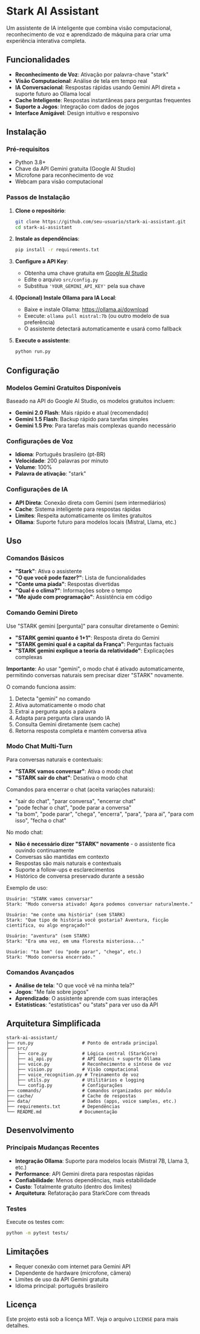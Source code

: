 # Stark AI Assistant

Um assistente de IA inteligente que combina visão computacional, reconhecimento de voz e aprendizado de máquina para criar uma experiência interativa completa.

## Funcionalidades

- **Reconhecimento de Voz**: Ativação por palavra-chave "stark"
- **Visão Computacional**: Análise de tela em tempo real
- **IA Conversacional**: Respostas rápidas usando Gemini API direta + suporte futuro ao Ollama local
- **Cache Inteligente**: Respostas instantâneas para perguntas frequentes
- **Suporte a Jogos**: Integração com dados de jogos
- **Interface Amigável**: Design intuitivo e responsivo

## Instalação

### Pré-requisitos

- Python 3.8+
- Chave da API Gemini gratuita (Google AI Studio)
- Microfone para reconhecimento de voz
- Webcam para visão computacional

### Passos de Instalação

1. **Clone o repositório**:
   ```bash
   git clone https://github.com/seu-usuario/stark-ai-assistant.git
   cd stark-ai-assistant
   ```

2. **Instale as dependências**:
   ```bash
   pip install -r requirements.txt
   ```

3. **Configure a API Key**:
   - Obtenha uma chave gratuita em [Google AI Studio](https://makersuite.google.com/app/apikey)
   - Edite o arquivo `src/config.py`
   - Substitua `'YOUR_GEMINI_API_KEY'` pela sua chave

4. **(Opcional) Instale Ollama para IA Local**:
   - Baixe e instale Ollama: https://ollama.ai/download
   - Execute: `ollama pull mistral:7b` (ou outro modelo de sua preferência)
   - O assistente detectará automaticamente e usará como fallback

5. **Execute o assistente**:
   ```bash
   python run.py
   ```

## Configuração

### Modelos Gemini Gratuitos Disponíveis

Baseado na API do Google AI Studio, os modelos gratuitos incluem:
- **Gemini 2.0 Flash**: Mais rápido e atual (recomendado)
- **Gemini 1.5 Flash**: Backup rápido para tarefas simples
- **Gemini 1.5 Pro**: Para tarefas mais complexas quando necessário

### Configurações de Voz

- **Idioma**: Português brasileiro (pt-BR)
- **Velocidade**: 200 palavras por minuto
- **Volume**: 100%
- **Palavra de ativação**: "stark"

### Configurações de IA

- **API Direta**: Conexão direta com Gemini (sem intermediários)
- **Cache**: Sistema inteligente para respostas rápidas
- **Limites**: Respeita automaticamente os limites gratuitos
- **Ollama**: Suporte futuro para modelos locais (Mistral, Llama, etc.)

## Uso

### Comandos Básicos

- **"Stark"**: Ativa o assistente
- **"O que você pode fazer?"**: Lista de funcionalidades
- **"Conte uma piada"**: Respostas divertidas
- **"Qual é o clima?"**: Informações sobre o tempo
- **"Me ajude com programação"**: Assistência em código

### Comando Gemini Direto

Use "STARK gemini [pergunta]" para consultar diretamente o Gemini:

- **"STARK gemini quanto é 1+1"**: Resposta direta do Gemini
- **"STARK gemini qual é a capital da França"**: Perguntas factuais
- **"STARK gemini explique a teoria da relatividade"**: Explicações complexas

**Importante**: Ao usar "gemini", o modo chat é ativado automaticamente, permitindo conversas naturais sem precisar dizer "STARK" novamente.

O comando funciona assim:
1. Detecta "gemini" no comando
2. Ativa automaticamente o modo chat
3. Extrai a pergunta após a palavra
4. Adapta para pergunta clara usando IA
5. Consulta Gemini diretamente (sem cache)
6. Retorna resposta completa e mantém conversa ativa

### Modo Chat Multi-Turn

Para conversas naturais e contextuais:

- **"STARK vamos conversar"**: Ativa o modo chat
- **"STARK sair do chat"**: Desativa o modo chat

Comandos para encerrar o chat (aceita variações naturais):
- "sair do chat", "parar conversa", "encerrar chat"
- "pode fechar o chat", "pode parar a conversa"
- "ta bom", "pode parar", "chega", "encerra", "para", "para ai", "para com isso", "fecha o chat"

No modo chat:
- **Não é necessário dizer "STARK" novamente** - o assistente fica ouvindo continuamente
- Conversas são mantidas em contexto
- Respostas são mais naturais e contextuais
- Suporte a follow-ups e esclarecimentos
- Histórico de conversa preservado durante a sessão

Exemplo de uso:
```
Usuário: "STARK vamos conversar"
Stark: "Modo conversa ativado! Agora podemos conversar naturalmente."

Usuário: "me conte uma história" (sem STARK)
Stark: "Que tipo de história você gostaria? Aventura, ficção científica, ou algo engraçado?"

Usuário: "aventura" (sem STARK)
Stark: "Era uma vez, em uma floresta misteriosa..."

Usuário: "ta bom" (ou "pode parar", "chega", etc.)
Stark: "Modo conversa encerrado."
```

### Comandos Avançados

- **Análise de tela**: "O que você vê na minha tela?"
- **Jogos**: "Me fale sobre jogos"
- **Aprendizado**: O assistente aprende com suas interações
- **Estatísticas**: "estatísticas" ou "stats" para ver uso da API

## Arquitetura Simplificada

```
stark-ai-assistant/
├── run.py                  # Ponto de entrada principal
├── src/
│   ├── core.py             # Lógica central (StarkCore)
│   ├── ai_api.py           # API Gemini + suporte Ollama
│   ├── voice.py            # Reconhecimento e síntese de voz
│   ├── vision.py           # Visão computacional
│   ├── voice_recognition.py # Treinamento de voz
│   ├── utils.py            # Utilitários e logging
│   └── config.py           # Configurações
├── commands/               # Comandos organizados por módulo
├── cache/                  # Cache de respostas
├── data/                   # Dados (apps, voice samples, etc.)
├── requirements.txt        # Dependências
└── README.md              # Documentação
```

## Desenvolvimento

### Principais Mudanças Recentes

- **Integração Ollama**: Suporte para modelos locais (Mistral 7B, Llama 3, etc.)
- **Performance**: API Gemini direta para respostas rápidas
- **Confiabilidade**: Menos dependências, mais estabilidade
- **Custo**: Totalmente gratuito (dentro dos limites)
- **Arquitetura**: Refatoração para StarkCore com threads

### Testes

Execute os testes com:
```bash
python -m pytest tests/
```

## Limitações

- Requer conexão com internet para Gemini API
- Dependente de hardware (microfone, câmera)
- Limites de uso da API Gemini gratuita
- Idioma principal: português brasileiro

## Licença

Este projeto está sob a licença MIT. Veja o arquivo `LICENSE` para mais detalhes.
